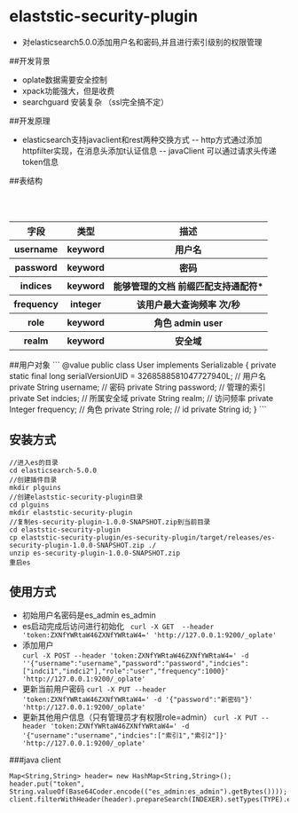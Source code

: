 # elaststic-security-plugin
- 对elasticsearch5.0.0添加用户名和密码,并且进行索引级别的权限管理


##开发背景
- oplate数据需要安全控制
- xpack功能强大，但是收费
- searchguard 安装复杂 （ssl完全搞不定）

##开发原理
- elasticsearch支持javaclient和rest两种交换方式
-- http方式通过添加httpfilter实现，在消息头添加t认证信息
-- javaClient 可以通过请求头传递token信息

##表结构
<table>
        <tr>
            <th>字段</th>
            <th>类型</th>
            <th>描述</th>
        </tr>
        <tr>
            <th>username</th>
            <th>keyword</th>
            <th>用户名</th>
        </tr>
        <tr>
            <th>password</th>
            <th>keyword</th>
            <th>密码</th>
        </tr>
        <tr>
            <th>indices</th>
            <th>keyword</th>
            <th>能够管理的文档 前缀匹配支持通配符*</th>
        </tr>
        <tr>
            <th>frequency</th>
            <th>integer</th>
            <th>该用户最大查询频率  次/秒</th>
        </tr>
        <tr>
            <th>role</th>
            <th>keyword</th>
            <th>角色 admin user</th>
        </tr>
        <tr>
            <th>realm</th>
            <th>keyword</th>
            <th>安全域</th>
        </tr>
    </table>
##用户对象
```
@value
public class User implements Serializable {
    private static final long serialVersionUID = 3268588581047727940L;
    // 用户名
    private String username;
    // 密码
    private String password;
    // 管理的索引
    private Set<String> indcies;
    // 所属安全域
    private String realm;
    // 访问频率
    private Integer frequency;
    // 角色
    private String role;
    // id
    private String id;
}
```


## 安装方式
```
//进入es的目录
cd elasticsearch-5.0.0
//创建插件目录
mkdir plguins
//创建elaststic-security-plugin目录
cd plguins
mkdir elaststic-security-plugin
//复制es-security-plugin-1.0.0-SNAPSHOT.zip到当前目录
cd elaststic-security-plugin
cp elaststic-security-plugin/es-security-plugin/target/releases/es-security-plugin-1.0.0-SNAPSHOT.zip ./
unzip es-security-plugin-1.0.0-SNAPSHOT.zip 
重启es

```
## 使用方式
  - 初始用户名密码是es_admin es_admin
  - es启动完成后访问进行初始化
 ```  curl -X GET  --header 'token:ZXNfYWRtaW46ZXNfYWRtaW4=' 'http://127.0.0.1:9200/_oplate' ```
  - 添加用户  
```curl -X POST --header 'token:ZXNfYWRtaW46ZXNfYWRtaW4=' -d ''{"username":"username","password":"password","indcies":["indci1","indci2"],"role":"user","frequency":1000}' 'http://127.0.0.1:9200/_oplate' ```
  - 更新当前用户密码
``` curl -X PUT --header 'token:ZXNfYWRtaW46ZXNfYWRtaW4=' -d '{"password":"新密码"}' 'http://127.0.0.1:9200/_oplate' ```
  - 更新其他用户信息（只有管理员才有权限role=admin） 
```curl -X PUT --header 'token:ZXNfYWRtaW46ZXNfYWRtaW4=' -d '{"username":"username","indcies":["索引1","索引2"]}' 'http://127.0.0.1:9200/_oplate' ```

###java client

```
Map<String,String> header= new HashMap<String,String>();
header.put("token", String.valueOf(Base64Coder.encode(("es_admin:es_admin").getBytes())));
client.filterWithHeader(header).prepareSearch(INDEXER).setTypes(TYPE).execute().get();       
```

